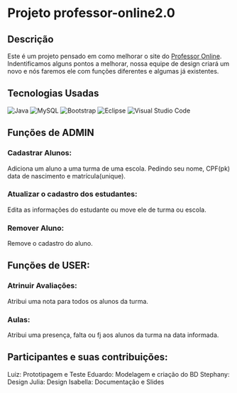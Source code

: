 # Projeto professor-online2.0

## Descrição

Este é um projeto pensado em como melhorar o site do [Professor Online](https://professoronline.sed.sc.gov.br/CadLoginProfCaptchaCopy1.aspx). Indentificamos alguns pontos a melhorar, nossa equipe de design criará um novo e nós faremos ele com funções diferentes e  algumas já existentes.

## Tecnologias Usadas

![Java](https://img.shields.io/badge/java-%23ED8B00.svg?style=for-the-badge&logo=openjdk&logoColor=white) 
![MySQL](https://img.shields.io/badge/mysql-4479A1.svg?style=for-the-badge&logo=mysql&logoColor=white) 
![Bootstrap](https://img.shields.io/badge/bootstrap-%238511FA.svg?style=for-the-badge&logo=bootstrap&logoColor=white)
![Eclipse](https://img.shields.io/badge/Eclipse-FE7A16.svg?style=for-the-badge&logo=Eclipse&logoColor=white)
![Visual Studio Code](https://img.shields.io/badge/Visual%20Studio%20Code-0078d7.svg?style=for-the-badge&logo=visual-studio-code&logoColor=white)

## Funções de ADMIN

### Cadastrar Alunos:
Adiciona um aluno a uma turma de uma escola. Pedindo seu nome, CPF(pk) data de nascimento e matrícula(unique).

### Atualizar o cadastro dos estudantes:
Edita as informações do estudante ou move ele de turma ou escola.

### Remover Aluno:
Remove o cadastro do aluno.

## Funções de USER:

### Atrinuir Avaliações: 
Atribui uma nota para todos os alunos da turma.

### Aulas:
Atribui uma presença, falta ou fj aos alunos da turma na data informada.

## Participantes e suas contribuições:
Luiz: Prototipagem e Teste
Eduardo: Modelagem e criação do BD
Stephany: Design
Julia: Design
Isabella: Documentação e Slides
